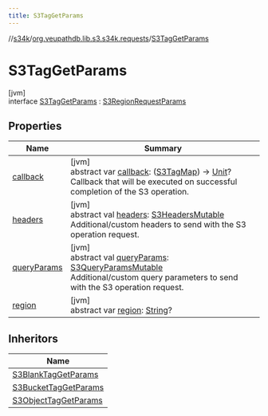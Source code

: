 ```yaml
---
title: S3TagGetParams
---
```

//[s34k](../../../index.html)/[org.veupathdb.lib.s3.s34k.requests](../index.html)/[S3TagGetParams](index.html)



# S3TagGetParams



[jvm]\
interface [S3TagGetParams](index.html) : [S3RegionRequestParams](../-s3-region-request-params/index.html)



## Properties


| Name | Summary |
|---|---|
| [callback](callback.html) | [jvm]<br>abstract var [callback](callback.html): ([S3TagMap](../../org.veupathdb.lib.s3.s34k.fields.tags/-s3-tag-map/index.html)) -&gt; [Unit](https://kotlinlang.org/api/latest/jvm/stdlib/kotlin/-unit/index.html)?<br>Callback that will be executed on successful completion of the S3 operation. |
| [headers](../-s3-request-params/headers.html) | [jvm]<br>abstract val [headers](../-s3-request-params/headers.html): [S3HeadersMutable](../../org.veupathdb.lib.s3.s34k.fields.headers/-s3-headers-mutable/index.html)<br>Additional/custom headers to send with the S3 operation request. |
| [queryParams](../-s3-request-params/query-params.html) | [jvm]<br>abstract val [queryParams](../-s3-request-params/query-params.html): [S3QueryParamsMutable](../../org.veupathdb.lib.s3.s34k.fields.query_params/-s3-query-params-mutable/index.html)<br>Additional/custom query parameters to send with the S3 operation request. |
| [region](../-s3-region-request-params/region.html) | [jvm]<br>abstract var [region](../-s3-region-request-params/region.html): [String](https://kotlinlang.org/api/latest/jvm/stdlib/kotlin/-string/index.html)? |


## Inheritors


| Name |
|---|
| [S3BlankTagGetParams](../-s3-blank-tag-get-params/index.html) |
| [S3BucketTagGetParams](../../org.veupathdb.lib.s3.s34k.requests.bucket/-s3-bucket-tag-get-params/index.html) |
| [S3ObjectTagGetParams](../../org.veupathdb.lib.s3.s34k.requests.object/-s3-object-tag-get-params/index.html) |


